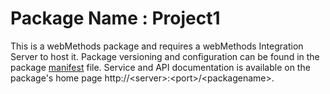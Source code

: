 # Package Name : Project1
This is a webMethods package and requires a webMethods Integration Server to host it. Package versioning and configuration can be found in the package [manifest](./Project1/manifest.v3) file. Service and API documentation is available on the package's home page http://&lt;server&gt;:&lt;port&gt;/&lt;packagename>.